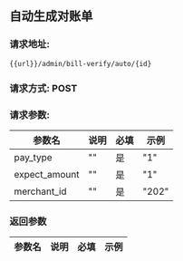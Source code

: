 ## 自动生成对账单
### 请求地址:
```
{{url}}/admin/bill-verify/auto/{id}
```
### 请求方式: POST  
### 请求参数:  

|参数名|说明|必填|示例|  
 |---|---|---|---|  
|pay_type|""|是|"1"|  
|expect_amount|""|是|"1"|  
|merchant_id|""|是|"202"|  
### 返回参数  

|参数名|说明|必填|示例|  
 |---|---|---|---|  
